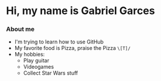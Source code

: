 # Hi, my name is Gabriel Garces

### About me

- I'm trying to learn how to use GitHub
- My favorite food is Pizza, praise the Pizza `\[T]/`
- My hobbies:
    - Play guitar
    - Videogames 
    - Collect Star Wars stuff

